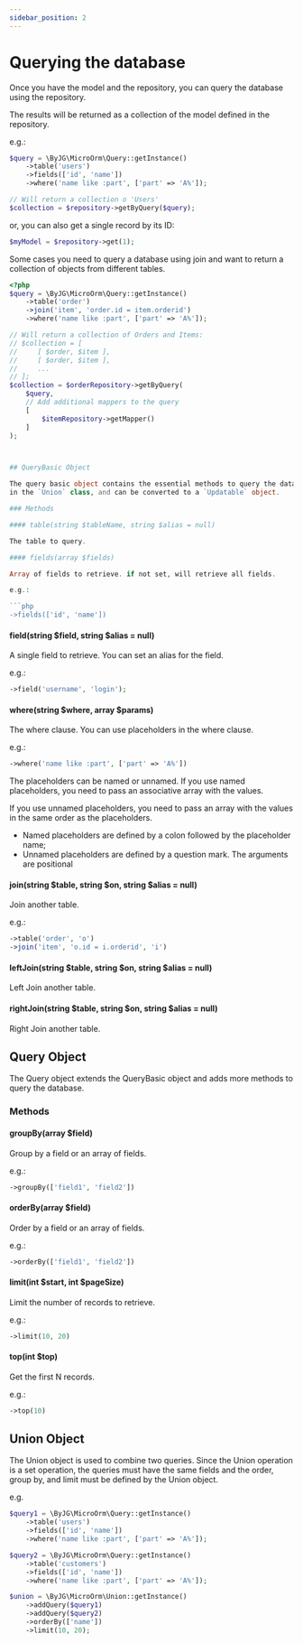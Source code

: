 ```yaml
---
sidebar_position: 2
---
```


# Querying the database

Once you have the model and the repository, you can query the database using the repository.

The results will be returned as a collection of the model defined in the repository.

e.g.:

```php
$query = \ByJG\MicroOrm\Query::getInstance()
    ->table('users')
    ->fields(['id', 'name'])
    ->where('name like :part', ['part' => 'A%']);

// Will return a collection o 'Users'
$collection = $repository->getByQuery($query);
```

or, you can also get a single record by its ID:

```php
$myModel = $repository->get(1);
```

Some cases you need to query a database using join and want to return a collection of objects from different tables.

```php
<?php
$query = \ByJG\MicroOrm\Query::getInstance()
    ->table('order')
    ->join('item', 'order.id = item.orderid')
    ->where('name like :part', ['part' => 'A%']);

// Will return a collection of Orders and Items:
// $collection = [
//     [ $order, $item ],
//     [ $order, $item ],
//     ...
// ];
$collection = $orderRepository->getByQuery(
    $query,
    // Add additional mappers to the query
    [
        $itemRepository->getMapper()
    ]
);



## QueryBasic Object

The query basic object contains the essential methods to query the database. It can be used 
in the `Union` class, and can be converted to a `Updatable` object.

### Methods

#### table(string $tableName, string $alias = null)

The table to query.

#### fields(array $fields)

Array of fields to retrieve. if not set, will retrieve all fields.

e.g.:

```php
->fields(['id', 'name'])
```

#### field(string $field, string $alias = null)

A single field to retrieve. You can set an alias for the field.

e.g.:

```php
->field('username', 'login');
```

#### where(string $where, array $params)

The where clause. You can use placeholders in the where clause.

e.g.:

```php
->where('name like :part', ['part' => 'A%'])
```

The placeholders can be named or unnamed. 
If you use named placeholders, you need to pass an associative array with the values.

If you use unnamed placeholders, you need to pass an array with the values in the same order as the placeholders.

* Named placeholders are defined by a colon followed by the placeholder name;
* Unnamed placeholders are defined by a question mark. The arguments are positional

#### join(string $table, string $on, string $alias = null)

Join another table.

e.g.:

```php
->table('order', 'o')
->join('item', 'o.id = i.orderid', 'i')
```

#### leftJoin(string $table, string $on, string $alias = null)

Left Join another table.

#### rightJoin(string $table, string $on, string $alias = null)

Right Join another table.

## Query Object

The Query object extends the QueryBasic object and adds more methods to query the database.

### Methods

#### groupBy(array $field)

Group by a field or an array of fields.

e.g.:

```php
->groupBy(['field1', 'field2'])
```

#### orderBy(array $field)

Order by a field or an array of fields.

e.g.:

```php
->orderBy(['field1', 'field2'])
```

#### limit(int $start, int $pageSize)

Limit the number of records to retrieve.

e.g.:

```php
->limit(10, 20)
```

#### top(int $top)

Get the first N records.

e.g.:

```php
->top(10)
```

## Union Object

The Union object is used to combine two queries. Since the Union operation is a set operation,
the queries must have the same fields and the order, group by, and limit must be defined by the
Union object.

e.g.

```php
$query1 = \ByJG\MicroOrm\Query::getInstance()
    ->table('users')
    ->fields(['id', 'name'])
    ->where('name like :part', ['part' => 'A%']);

$query2 = \ByJG\MicroOrm\Query::getInstance()
    ->table('customers')
    ->fields(['id', 'name'])
    ->where('name like :part', ['part' => 'A%']);

$union = \ByJG\MicroOrm\Union::getInstance()
    ->addQuery($query1)
    ->addQuery($query2)
    ->orderBy(['name'])
    ->limit(10, 20);
```








